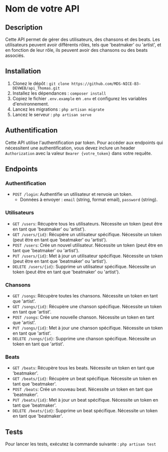 # Nom de votre API

## Description

Cette API permet de gérer des utilisateurs, des chansons et des beats. Les utilisateurs peuvent avoir différents rôles, tels que 'beatmaker' ou 'artist', et en fonction de leur rôle, ils peuvent avoir des chansons ou des beats associés.

## Installation

1. Clonez le dépôt : `git clone https://github.com/MDS-NICE-B3-DEVWEB/api_Thomas.git`
2. Installez les dépendances : `composer install`
3. Copiez le fichier `.env.example` en `.env` et configurez les variables d'environnement.
4. Lancez les migrations : `php artisan migrate`
5. Lancez le serveur : `php artisan serve`

## Authentification

Cette API utilise l'authentification par token. Pour accéder aux endpoints qui nécessitent une authentification, vous devez inclure un header `Authorization` avec la valeur `Bearer {votre_token}` dans votre requête.

## Endpoints

### Authentification

- `POST /login`: Authentifie un utilisateur et renvoie un token.
  - Données à envoyer : `email` (string, format email), `password` (string).

### Utilisateurs

- `GET /users`: Récupère tous les utilisateurs. Nécessite un token (peut être en tant que 'beatmaker' ou 'artist').
- `GET /users/{id}`: Récupère un utilisateur spécifique. Nécessite un token (peut être en tant que 'beatmaker' ou 'artist').
- `POST /users`: Crée un nouvel utilisateur. Nécessite un token (peut être en tant que 'beatmaker' ou 'artist').
- `PUT /users/{id}`: Met à jour un utilisateur spécifique. Nécessite un token (peut être en tant que 'beatmaker' ou 'artist').
- `DELETE /users/{id}`: Supprime un utilisateur spécifique. Nécessite un token (peut être en tant que 'beatmaker' ou 'artist').

### Chansons

- `GET /songs`: Récupère toutes les chansons. Nécessite un token en tant que 'artist'.
- `GET /songs/{id}`: Récupère une chanson spécifique. Nécessite un token en tant que 'artist'.
- `POST /songs`: Crée une nouvelle chanson. Nécessite un token en tant que 'artist'.
- `PUT /songs/{id}`: Met à jour une chanson spécifique. Nécessite un token en tant que 'artist'.
- `DELETE /songs/{id}`: Supprime une chanson spécifique. Nécessite un token en tant que 'artist'.

### Beats

- `GET /beats`: Récupère tous les beats. Nécessite un token en tant que 'beatmaker'.
- `GET /beats/{id}`: Récupère un beat spécifique. Nécessite un token en tant que 'beatmaker'.
- `POST /beats`: Crée un nouveau beat. Nécessite un token en tant que 'beatmaker'.
- `PUT /beats/{id}`: Met à jour un beat spécifique. Nécessite un token en tant que 'beatmaker'.
- `DELETE /beats/{id}`: Supprime un beat spécifique. Nécessite un token en tant que 'beatmaker'.

## Tests

Pour lancer les tests, exécutez la commande suivante : `php artisan test`